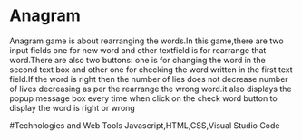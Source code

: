 # Anagram
Anagram game is about rearranging the words.In this game,there are two input fields one for new word and other textfield is for 
rearrange that word.There are also two buttons: one is for changing the word in the second text box and other one for checking the word written in the first text field.If the word is right then the number of lies does not decrease.number of lives decreasing as per the rearrange the wrong word.it also displays the popup message box every time when click on the check word button to display the word is right or wrong 

#Technologies and Web Tools
Javascript,HTML,CSS,Visual Studio Code

